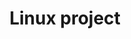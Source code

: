 ---
title: Linux project
type: landing

sections:
  - block: markdown
    content:
      title: 'linux project test'

---